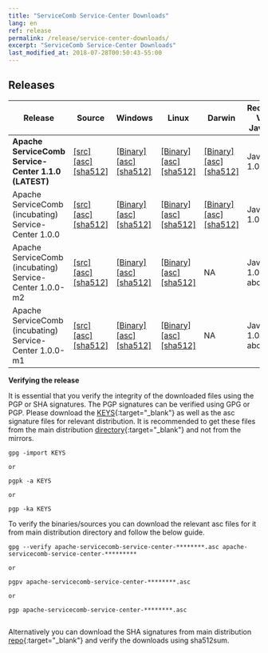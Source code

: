 ```yaml
---
title: "ServiceComb Service-Center Downloads"
lang: en
ref: release
permalink: /release/service-center-downloads/
excerpt: "ServiceComb Service-Center Downloads"
last_modified_at: 2018-07-28T00:50:43-55:00
---
```


## Releases


| Release           |         Source            |           Windows         |           Linux           |           Darwin          |           Recommended Version of Java-Chassis         |
| ---------------------- | --------------------------------- | --------------------------------- | --------------------------------- | --------------------------------- |--------------------------------- |
| **Apache ServiceComb Service-Center 1.1.0 (LATEST)**    |[[src]](https://apache.org/dyn/closer.cgi/servicecomb/servicecomb-service-center/1.1.0/apache-servicecomb-service-center-1.1.0-src.zip) [[asc]](https://www.apache.org/dist/servicecomb/servicecomb-service-center/1.1.0/apache-servicecomb-service-center-1.1.0-src.zip.asc) [[sha512]](https://www.apache.org/dist/servicecomb/servicecomb-service-center/1.1.0/apache-servicecomb-service-center-1.1.0-src.zip.sha512)     | [[Binary]](https://apache.org/dyn/closer.cgi/servicecomb/servicecomb-service-center/1.1.0/apache-servicecomb-service-center-1.1.0-windows-amd64.tar.gz) [[asc]](https://www.apache.org/dist/servicecomb/servicecomb-service-center/1.1.0/apache-servicecomb-service-center-1.1.0-windows-amd64.tar.gz.asc) [[sha512]](https://www.apache.org/dist/servicecomb/servicecomb-service-center/1.1.0/apache-servicecomb-service-center-1.1.0-windows-amd64.tar.gz.sha512)| [[Binary]](https://apache.org/dyn/closer.cgi/servicecomb/servicecomb-service-center/1.1.0/apache-servicecomb-service-center-1.1.0-linux-amd64.tar.gz) [[asc]](https://www.apache.org/dist/servicecomb/servicecomb-service-center/1.1.0/apache-servicecomb-service-center-1.1.0-linux-amd64.tar.gz.asc) [[sha512]](https://www.apache.org/dist/servicecomb/servicecomb-service-center/1.1.0/apache-servicecomb-service-center-1.1.0-linux-amd64.tar.gz.sha512)|[[Binary]](https://apache.org/dyn/closer.cgi/servicecomb/servicecomb-service-center/1.1.0/apache-servicecomb-service-center-1.1.0-darwin-amd64.tar.gz) [[asc]](https://www.apache.org/dist/servicecomb/servicecomb-service-center/1.1.0/apache-servicecomb-service-center-1.1.0-darwin-amd64.tar.gz.asc) [[sha512]](https://www.apache.org/dist/servicecomb/servicecomb-service-center/1.1.0/apache-servicecomb-service-center-1.1.0-darwin-amd64.tar.gz.sha512) | Java-Chassis 1.0.0 or above |
| Apache ServiceComb (incubating) Service-Center 1.0.0    | [[src]](http://archive.apache.org/dist/incubator/servicecomb/incubator-servicecomb-service-center/1.0.0/apache-servicecomb-incubating-service-center-1.0.0-src.zip) [[asc]](http://archive.apache.org/dist/incubator/servicecomb/incubator-servicecomb-service-center/1.0.0/apache-servicecomb-incubating-service-center-1.0.0-src.zip.asc) [[sha512]](http://archive.apache.org/dist/incubator/servicecomb/incubator-servicecomb-service-center/1.0.0/apache-servicecomb-incubating-service-center-1.0.0-src.zip.sha512)    |[[Binary]](http://archive.apache.org/dist/incubator/servicecomb/incubator-servicecomb-service-center/1.0.0/apache-servicecomb-incubating-service-center-1.0.0-windows-amd64.tar.gz) [[asc]](http://archive.apache.org/dist/incubator/servicecomb/incubator-servicecomb-service-center/1.0.0/apache-servicecomb-incubating-service-center-1.0.0-windows-amd64.tar.gz.asc) [[sha512]](http://archive.apache.org/dist/incubator/servicecomb/incubator-servicecomb-service-center/1.0.0/apache-servicecomb-incubating-service-center-1.0.0-windows-amd64.tar.gz.sha512) |[[Binary]](http://archive.apache.org/dist/incubator/servicecomb/incubator-servicecomb-service-center/1.0.0/apache-servicecomb-incubating-service-center-1.0.0-linux-amd64.tar.gz) [[asc]](http://archive.apache.org/dist/incubator/servicecomb/incubator-servicecomb-service-center/1.0.0/apache-servicecomb-incubating-service-center-1.0.0-linux-amd64.tar.gz.asc) [[sha512]](http://archive.apache.org/dist/incubator/servicecomb/incubator-servicecomb-service-center/1.0.0/apache-servicecomb-incubating-service-center-1.0.0-linux-amd64.tar.gz.sha512) |[[Binary]](http://archive.apache.org/dist/incubator/servicecomb/incubator-servicecomb-service-center/1.0.0/apache-servicecomb-incubating-service-center-1.0.0-darwin-amd64.tar.gz) [[asc]](http://archive.apache.org/dist/incubator/servicecomb/incubator-servicecomb-service-center/1.0.0/apache-servicecomb-incubating-service-center-1.0.0-darwin-amd64.tar.gz.asc) [[sha512]](http://archive.apache.org/dist/incubator/servicecomb/incubator-servicecomb-service-center/1.0.0/apache-servicecomb-incubating-service-center-1.0.0-darwin-amd64.tar.gz.sha512) |Java-Chassis 1.0.0 or above |
| Apache ServiceComb (incubating) Service-Center 1.0.0-m2    | [[src]](http://archive.apache.org/dist/incubator/servicecomb/incubator-servicecomb-service-center/1.0.0-m2/apache-servicecomb-incubating-service-center-1.0.0-m2-src.zip) [[asc]](http://archive.apache.org/dist/incubator/servicecomb/incubator-servicecomb-service-center/1.0.0-m2/apache-servicecomb-incubating-service-center-1.0.0-m2-src.zip.asc) [[sha512]](http://archive.apache.org/dist/incubator/servicecomb/incubator-servicecomb-service-center/1.0.0-m2/apache-servicecomb-incubating-service-center-1.0.0-m2-src.zip.sha512)    | [[Binary]](http://archive.apache.org/dist/incubator/servicecomb/incubator-servicecomb-service-center/1.0.0-m2/apache-servicecomb-incubating-service-center-1.0.0-m2-windows-amd64.tar.gz) [[asc]](http://archive.apache.org/dist/incubator/servicecomb/incubator-servicecomb-service-center/1.0.0-m2/apache-servicecomb-incubating-service-center-1.0.0-m2-windows-amd64.tar.gz.asc) [[sha512]](http://archive.apache.org/dist/incubator/servicecomb/incubator-servicecomb-service-center/1.0.0-m2/apache-servicecomb-incubating-service-center-1.0.0-m2-windows-amd64.tar.gz.sha512)|[[Binary]](http://archive.apache.org/dist/incubator/servicecomb/incubator-servicecomb-service-center/1.0.0-m2/apache-servicecomb-incubating-service-center-1.0.0-m2-linux-amd64.tar.gz) [[asc]](http://archive.apache.org/dist/incubator/servicecomb/incubator-servicecomb-service-center/1.0.0-m2/apache-servicecomb-incubating-service-center-1.0.0-m2-linux-amd64.tar.gz.asc) [[sha512]](http://archive.apache.org/dist/incubator/servicecomb/incubator-servicecomb-service-center/1.0.0-m2/apache-servicecomb-incubating-service-center-1.0.0-m2-linux-amd64.tar.gz.sha512) | NA | Java-Chassis 1.0.0-m2 or above |
| Apache ServiceComb (incubating) Service-Center 1.0.0-m1    | [[src]](http://archive.apache.org/dist/incubator/servicecomb/incubator-servicecomb-service-center/1.0.0-m1/apache-servicecomb-incubating-service-center-1.0.0-m1-src.zip) [[asc]](http://archive.apache.org/dist/incubator/servicecomb/incubator-servicecomb-service-center/1.0.0-m1/apache-servicecomb-incubating-service-center-1.0.0-m1-src.zip.asc) [[sha512]](http://archive.apache.org/dist/incubator/servicecomb/incubator-servicecomb-service-center/1.0.0-m1/apache-servicecomb-incubating-service-center-1.0.0-m1-src.zip.sha512)    |[[Binary]](http://archive.apache.org/dist/incubator/servicecomb/incubator-servicecomb-service-center/1.0.0-m1/apache-servicecomb-incubating-service-center-1.0.0-m1-windows-amd64.tar.gz) [[asc]](http://archive.apache.org/dist/incubator/servicecomb/incubator-servicecomb-service-center/1.0.0-m1/apache-servicecomb-incubating-service-center-1.0.0-m1-windows-amd64.tar.gz.asc) [[sha512]](http://archive.apache.org/dist/incubator/servicecomb/incubator-servicecomb-service-center/1.0.0-m1/apache-servicecomb-incubating-service-center-1.0.0-m1-windows-amd64.tar.gz.sha512) |[[Binary]](http://archive.apache.org/dist/incubator/servicecomb/incubator-servicecomb-service-center/1.0.0-m1/apache-servicecomb-incubating-service-center-1.0.0-m1-linux-amd64.tar.gz) [[asc]](http://archive.apache.org/dist/incubator/servicecomb/incubator-servicecomb-service-center/1.0.0-m1/apache-servicecomb-incubating-service-center-1.0.0-m1-linux-amd64.tar.gz.asc) [[sha512]](http://archive.apache.org/dist/incubator/servicecomb/incubator-servicecomb-service-center/1.0.0-m1/apache-servicecomb-incubating-service-center-1.0.0-m1-linux-amd64.tar.gz.sha512) | NA | Java-Chassis 1.0.0-m1 or above |


**Verifying the release**

It is essential that you verify the integrity of the downloaded files using the PGP or SHA signatures.
 The PGP signatures can  be verified using GPG or PGP.
 Please download the [KEYS](https://www.apache.org/dist/servicecomb/KEYS){:target="_blank"} as well as the asc signature files for relevant distribution. It is recommended to get these files from the main distribution [directory](https://www.apache.org/dist/servicecomb/servicecomb-service-center/){:target="_blank"} and not from the mirrors.
 ```
 gpg -import KEYS

 or

 pgpk -a KEYS

 or

 pgp -ka KEYS

```

To verify the binaries/sources you can download the relevant asc files for it from main distribution directory and follow the below guide.

```
gpg --verify apache-servicecomb-service-center-********.asc apache-servicecomb-service-center-*********

or

pgpv apache-servicecomb-service-center-********.asc

or

pgp apache-servicecomb-service-center-********.asc


```

Alternatively you can download the SHA signatures from main distribution [repo](https://www.apache.org/dist/servicecomb/servicecomb-service-center/){:target="_blank"} and verify the downloads using sha512sum.
